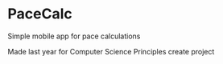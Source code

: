 # PaceCalc
Simple mobile app for pace calculations

Made last year for Computer Science Principles create project
